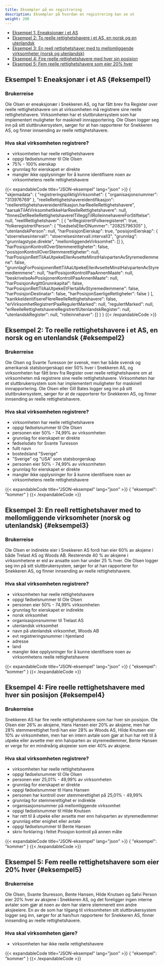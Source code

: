 ```yaml
---
title: Eksempler på en registrering
description: Eksempler på hvordan en registrering kan se ut
weight: 200
---
```


<!-- TOC -->
* [Eksempel 1: Eneaksjonær i et AS](#eksempel1)
* [Eksempel 2: To reelle rettighetshavere i et AS, en norsk og en utenlandsk](#eksempel2)
* [Eksempel 3: En reell rettighetshaver med to mellomliggende virksomheter (norsk og utenlandsk)](#eksempel3)
* [Eksempel 4: Fire reelle rettighetshavere med hver sin posisjon](#eksempel4)
* [Eksempel 5: Fem reelle rettighetshavere som eier 20% hver](#eksempel5)
<!-- TOC -->

## Eksempel 1: Eneaksjonær i et AS {#eksempel1}

### Brukerreise

Ole Olsen er eneaksjonær i Snekkeren AS, og har fått brev fra Register over reelle rettighetshavere om at virksomheten må registrere sine reelle rettighetshavere. Virksomheten har et sluttbrukersystem som har implementert muligheter for maskinell innrapportering. Ole Olsen logger seg inn på sitt sluttbrukersystem, sørger for at han rapporterer for Snekkeren AS, og finner innsending av reelle rettighetshavere.

### Hva skal virksomheten registrere?

* virksomheten har reelle rettighetshavere
* oppgi fødselsnummer til Ole Olsen
* 75% - 100% eierskap
* grunnlag for eierskapet er direkte
* mangler ikke opplysninger for å kunne identifisere noen av virksomhetens reelle rettighetshavere

{{< expandableCode title="JSON-eksempel" lang="json" >}}
{
  "skjemadata": {
    "registreringspliktigVirksomhet": {
      "organisasjonsnummer": "313976769"
    },
    "reelleRettighetshavereidentifikasjon": "reellerettighetshavereidentifikasjon.harReelleRettighetshavere",
    "aarsakTilAtVirksomhetIkkeHarReelleRettighetshavere": null,
    "finnesDetReelleRettighetshavereITilleggTilRolleinnehavereForStiftelse": null,
    "reellRettighetshaver": [
      {
        "erRegistrertIFolkeregisteret": true,
        "folkeregistrertPerson": {
          "foedselsEllerDNummer": "20825796305"
        },
        "utenlandskPerson": null,
        "harPosisjonEierskap": true,
        "posisjonEierskap": {
          "stoerrelsesintervall": "stoerrelsesintervall.intervall3",
          "grunnlag": "grunnlagstype.direkte",
          "mellomliggendeVirksomhet": []
        },
        "harPosisjonKontrollOverStemmerettigheter": false,
        "posisjonKontrollOverStemmerettigheter": null,
        "harPosisjonRettTilAaUtpekeEllerAvsetteMinstHalvpartenAvStyremedlemmene": false,
        "grunnlagForPosisjonenRettTilAaUtpekeEllerAvsetteMinstHalvpartenAvStyremedlemmene": null,
        "harPosisjonKontrollPaaAnnenMaate": null,
        "beskrivelseAvPosisjonenKontrollPaaAnnenMaate": null,
        "harPosisjonAvgittGrunnkapital": false,
        "harPosisjonRettTilAaUtpekeEtFlertallAvStyremedlemmene": false,
        "harPosisjonDestinatar": false,
        "harPosisjonSaerligeRettigheter": false
      }
    ],
    "kanIkkeIdentifisereFlereReelleRettighetshavere": false,
    "erVirksomhetRegistrertPaaRegulertMarked": null,
    "regulertMarked": null,
    "erReelleRettighetshavereRegistrertIUtenlandskRegister": null,
    "utenlandskRegister": null,
    "rolleinnehaver": []
  }
}
{{< /expandableCode >}}

## Eksempel 2: To reelle rettighetshavere i et AS, en norsk og en utenlandsk {#eksempel2}

### Brukerreise
Ole Olsen og Svante Turesson (er svensk, men har både svensk og amerikansk statsborgerskap) eier 50% hver i Snekkeren AS, og virksomheten har fått brev fra Register over reelle rettighetshavere om at virksomheten må registrere sine reelle rettighetshavere. Virksomheten har et sluttbrukersystem som har implementert muligheter for maskinell innrapportering. Ole Olsen eller Gill Bates logger seg inn på sitt sluttbrukersystem, sørger for at de rapporterer for Snekkeren AS, og finner innsending av reelle rettighetshavere.

### Hva skal virksomheten registrere?

* virksomheten har reelle rettighetshavere
* oppgi fødselsnummer til Ole Olsen
* personen eier 50% - 74,99% av virksomheten
* grunnlag for eierskapet er direkte
* fødselsdato for Svante Turesson
* fullt navn
* bostedsland "Sverige"
* "Sverige" og "USA" som statsborgerskap
* personen eier 50% - 74,99% av virksomheten
* grunnlag for eierskapet er direkte
* mangler ikke opplysninger for å kunne identifisere noen av virksomhetens reelle rettighetshavere

{{< expandableCode title="JSON-eksempel" lang="json" >}}
{
    "eksempel": "kommer"
}
{{< /expandableCode >}}

## Eksempel 3: En reell rettighetshaver med to mellomliggende virksomheter (norsk og utenlandsk) {#eksempel3}

### Brukerreise
Ole Olsen er indirekte eier i Snekkeren AS fordi han eier 60% av aksjene i både Trelast AS og Woods AB. Resterende 40 % av aksjene i virksomhetene er eid av ansatte som har under 25 % hver. Ole Olsen logger seg inn på sitt sluttbrukersystem, sørger for at han rapporterer for Snekkeren AS, og finner innsending av reelle rettighetshavere.

### Hva skal virksomheten registrere?

* virksomheten har reelle rettighetshavere
* oppgi fødselsnummer til Ole Olsen
* personen eier 50% - 74,99% virksomheten
* grunnlag for eierskapet er indirekte
* norsk virksomhet
* organisasjonsnummer til Trelast AS
* utenlandsk virksomhet
* navn på utenlandsk  virksomhet, Woods AB
* evt registreringsnummer i hjemland
* adresse
* land
* mangler ikke opplysninger for å kunne identifisere noen av virksomhetens reelle rettighetshavere

{{< expandableCode title="JSON-eksempel" lang="json" >}}
{
    "eksempel": "kommer"
}
{{< /expandableCode >}}


## Eksempel 4: Fire reelle rettighetshavere med hver sin posisjon {#eksempel4}

### Brukerreise
Snekkeren AS har fire reelle rettighetshavere som har hver sin posisjon. Ole Olsen eier 26% av aksjene, Hans Hansen eier 20% av aksjene, men har 28% stemmerettighet fordi han eier 28% av Woods AS, Hilde Knutsen eier 10% av virksomheten, men har en intern avtale som gjør at hun har rett til å utpeke eller avsette mer enn halvparten av styremedlemmer, Bente Hansen er verge for en mindreårig aksjeeier som eier 40% av aksjene.

### Hva skal virksomheten registrere?

* virksomheten har reelle rettighetshavere
* oppgi fødselsnummer til Ole Olsen
* personen eier 25,01% - 49,99% av virksomheten
* grunnlag for eierskapet er direkte
* oppgi fødselsnummer til Hans Hansen
* personen har kontroll over stemmerettighet på 25,01% - 49,99%
* grunnlag for stemmerettighet er indirekte
* organisasjonsnummer på mellomliggende virksomhet
* oppgi fødselsnummer til Hilde Knutsen
* har rett til å utpeke eller avsette mer enn halvparten av styremedlemmer
* grunnlag etter enighet eller avtale
* oppgi fødselsnummer til Bente Hansen
* skriv forklaring i feltet Posisjon kontroll på annen måte

{{< expandableCode title="JSON-eksempel" lang="json" >}}
{
    "eksempel": "kommer"
}
{{< /expandableCode >}}


## Eksempel 5: Fem reelle rettighetshavere som eier 20% hver {#eksempel5}
### Brukerreise
Ole Olsen, Svante Sturesson, Bente Hansen, Hilde Knutsen og Sølvi Person eier 20% hver av aksjene i Snekkeren AS, og det foreligger ingen interne avtaler som gjør at noen av dem har større stemmerett enn andre aksjeeiere. En av de som har tilgang til virksomheten sitt sluttbrukersystem logger seg inn, sørger for at han/hun rapporterer for Snekkeren AS, finner innsending av reelle rettighetshavere.

### Hva skal virksomheten gjøre?
* virksomheten har ikke reelle rettighetshavere

{{< expandableCode title="JSON-eksempel" lang="json" >}}
{
    "eksempel": "kommer"
}
{{< /expandableCode >}}
